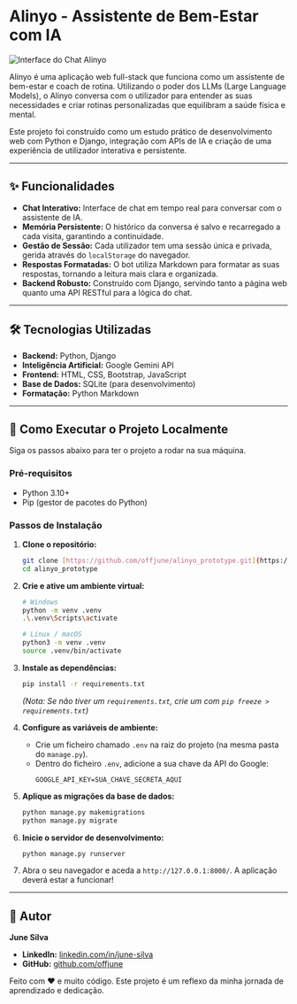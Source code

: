# Alinyo - Assistente de Bem-Estar com IA

![Interface do Chat Alinyo](https://raw.githubusercontent.com/offjune/alinyo_prototype/main/screenshot.jpg) 

Alinyo é uma aplicação web full-stack que funciona como um assistente de bem-estar e coach de rotina. Utilizando o poder dos LLMs (Large Language Models), o Alinyo conversa com o utilizador para entender as suas necessidades e criar rotinas personalizadas que equilibram a saúde física e mental.

Este projeto foi construído como um estudo prático de desenvolvimento web com Python e Django, integração com APIs de IA e criação de uma experiência de utilizador interativa e persistente.

---

## ✨ Funcionalidades

* **Chat Interativo:** Interface de chat em tempo real para conversar com o assistente de IA.
* **Memória Persistente:** O histórico da conversa é salvo e recarregado a cada visita, garantindo a continuidade.
* **Gestão de Sessão:** Cada utilizador tem uma sessão única e privada, gerida através do `localStorage` do navegador.
* **Respostas Formatadas:** O bot utiliza Markdown para formatar as suas respostas, tornando a leitura mais clara e organizada.
* **Backend Robusto:** Construído com Django, servindo tanto a página web quanto uma API RESTful para a lógica do chat.

---

## 🛠️ Tecnologias Utilizadas

* **Backend:** Python, Django
* **Inteligência Artificial:** Google Gemini API
* **Frontend:** HTML, CSS, Bootstrap, JavaScript
* **Base de Dados:** SQLite (para desenvolvimento)
* **Formatação:** Python Markdown

---

## 🚀 Como Executar o Projeto Localmente

Siga os passos abaixo para ter o projeto a rodar na sua máquina.

### Pré-requisitos

* Python 3.10+
* Pip (gestor de pacotes do Python)

### Passos de Instalação

1.  **Clone o repositório:**
    ```bash
    git clone [https://github.com/offjune/alinyo_prototype.git](https://github.com/offjune/alinyo_prototype.git)
    cd alinyo_prototype
    ```

2.  **Crie e ative um ambiente virtual:**
    ```bash
    # Windows
    python -m venv .venv
    .\.venv\Scripts\activate

    # Linux / macOS
    python3 -m venv .venv
    source .venv/bin/activate
    ```

3.  **Instale as dependências:**
    ```bash
    pip install -r requirements.txt
    ```
    *(Nota: Se não tiver um `requirements.txt`, crie um com `pip freeze > requirements.txt`)*

4.  **Configure as variáveis de ambiente:**
    * Crie um ficheiro chamado `.env` na raiz do projeto (na mesma pasta do `manage.py`).
    * Dentro do ficheiro `.env`, adicione a sua chave da API do Google:
        ```
        GOOGLE_API_KEY=SUA_CHAVE_SECRETA_AQUI
        ```

5.  **Aplique as migrações da base de dados:**
    ```bash
    python manage.py makemigrations
    python manage.py migrate
    ```

6.  **Inicie o servidor de desenvolvimento:**
    ```bash
    python manage.py runserver
    ```

7.  Abra o seu navegador e aceda a `http://127.0.0.1:8000/`. A aplicação deverá estar a funcionar!

---

## 👤 Autor

**June Silva**

* **LinkedIn:** [linkedin.com/in/june-silva](https://www.linkedin.com/in/june-silva/)
* **GitHub:** [github.com/offjune](https://github.com/offjune)

Feito com ❤️ e muito código. Este projeto é um reflexo da minha jornada de aprendizado e dedicação.
